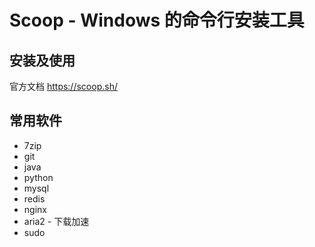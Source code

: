 # Scoop - Windows 的命令行安装工具

## 安装及使用

官方文档 <https://scoop.sh/>

## 常用软件

* 7zip
* git
* java
* python
* mysql
* redis
* nginx
* aria2 - 下载加速
* sudo
